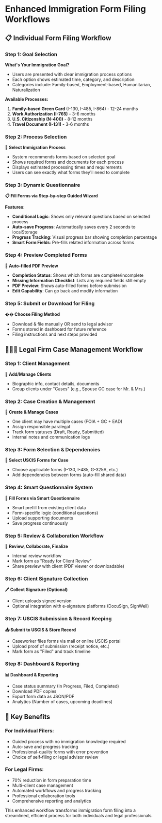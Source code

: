 # Enhanced Immigration Form Filing Workflows

## 📋 Individual Form Filing Workflow

### Step 1: Goal Selection
**What's Your Immigration Goal?**
- Users are presented with clear immigration process options
- Each option shows estimated time, category, and description
- Categories include: Family-based, Employment-based, Humanitarian, Naturalization

**Available Processes:**
1. **Family-based Green Card** (I-130, I-485, I-864) - 12-24 months
2. **Work Authorization (I-765)** - 3-6 months  
3. **U.S. Citizenship (N-400)** - 8-12 months
4. **Travel Document (I-131)** - 3-6 months

### Step 2: Process Selection
**📝 Select Immigration Process**
- System recommends forms based on selected goal
- Shows required forms and documents for each process
- Displays estimated processing times and requirements
- Users can see exactly what forms they'll need to complete

### Step 3: Dynamic Questionnaire
**📋 Fill Forms via Step-by-step Guided Wizard**

**Features:**
- **Conditional Logic**: Shows only relevant questions based on selected process
- **Auto-save Progress**: Automatically saves every 2 seconds to localStorage
- **Progress Tracking**: Visual progress bar showing completion percentage
- **Smart Form Fields**: Pre-fills related information across forms

### Step 4: Preview Completed Forms
**👀 Auto-filled PDF Preview**
- **Completion Status**: Shows which forms are complete/incomplete
- **Missing Information Checklist**: Lists any required fields still empty
- **PDF Preview**: Shows auto-filled forms before submission
- **Edit Capability**: Can go back and modify information

### Step 5: Submit or Download for Filing
**�� Choose Filing Method**
- Download & file manually OR send to legal advisor
- Forms stored in dashboard for future reference
- Filing instructions and next steps provided

## 👨‍👩‍👧 Legal Firm Case Management Workflow

### Step 1: Client Management
**📇 Add/Manage Clients**
- Biographic info, contact details, documents
- Group clients under "Cases" (e.g., Spouse GC case for Mr. & Mrs.)

### Step 2: Case Creation & Management
**📁 Create & Manage Cases**
- One client may have multiple cases (FOIA + GC + EAD)
- Assign responsible paralegal
- Track form statuses (Draft, Ready, Submitted)
- Internal notes and communication logs

### Step 3: Form Selection & Dependencies
**📄 Select USCIS Forms for Case**
- Choose applicable forms (I-130, I-485, G-325A, etc.)
- Add dependencies between forms (auto-fill shared data)

### Step 4: Smart Questionnaire System
**🧠 Fill Forms via Smart Questionnaire**
- Smart prefill from existing client data
- Form-specific logic (conditional questions)
- Upload supporting documents
- Save progress continuously

### Step 5: Review & Collaboration Workflow
**🔄 Review, Collaborate, Finalize**
- Internal review workflow
- Mark form as "Ready for Client Review"
- Share preview with client (PDF viewer or downloadable)

### Step 6: Client Signature Collection
**🖊️ Collect Signature (Optional)**
- Client uploads signed version
- Optional integration with e-signature platforms (DocuSign, SignWell)

### Step 7: USCIS Submission & Record Keeping
**📤 Submit to USCIS & Store Record**
- Caseworker files forms via mail or online USCIS portal
- Upload proof of submission (receipt notice, etc.)
- Mark form as "Filed" and track timeline

### Step 8: Dashboard & Reporting
**📊 Dashboard & Reporting**
- Case status summary (In Progress, Filed, Completed)
- Download PDF copies
- Export form data as JSON/PDF
- Analytics (Number of cases, upcoming deadlines)

## 🚀 Key Benefits

### For Individual Filers:
- Guided process with no immigration knowledge required
- Auto-save and progress tracking
- Professional-quality forms with error prevention
- Choice of self-filing or legal advisor review

### For Legal Firms:
- 70% reduction in form preparation time
- Multi-client case management
- Automated workflows and progress tracking
- Professional collaboration tools
- Comprehensive reporting and analytics

This enhanced workflow transforms immigration form filing into a streamlined, efficient process for both individuals and legal professionals.
